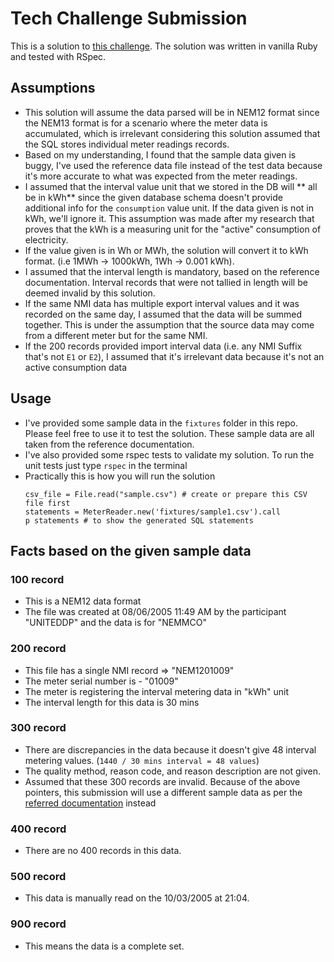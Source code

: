 # Tech Challenge Submission

This is a solution to [this challenge](https://docs.google.com/document/d/1eb8bW6h3ihlm_tngrZybCcdhDoH5z5wmMHoGtndDR3w/edit?usp=sharing). The solution was written in vanilla Ruby and tested with RSpec.

## Assumptions

- This solution will assume the data parsed will be in NEM12 format since the NEM13 format is for a scenario where the meter data is accumulated, which is irrelevant considering this solution assumed that the SQL stores individual meter readings records.
- Based on my understanding, I found that the sample data given is buggy, I've used the reference data file instead of the test data because it's more accurate to what was expected from the meter readings.
- I assumed that the interval value unit that we stored in the DB will ** all be in kWh** since the given database schema doesn't provide additional info for the `consumption` value unit. If the data given is not in kWh, we'll ignore it. This assumption was made after my research that proves that the kWh is a measuring unit for the "active" consumption of electricity.
- If the value given is in Wh or MWh, the solution will convert it to kWh format. (i.e 1MWh -> 1000kWh, 1Wh -> 0.001 kWh).
- I assumed that the interval length is mandatory, based on the reference documentation. Interval records that were not tallied in length will be deemed invalid by this solution.
- If the same NMI data has multiple export interval values and it was recorded on the same day, I assumed that the data will be summed together. This is under the assumption that the source data may come from a different meter but for the same NMI.
- If the 200 records provided import interval data (i.e. any NMI Suffix that's not `E1` or `E2`), I assumed that it's irrelevant data because it's not an active consumption data

## Usage

- I've provided some sample data in the `fixtures` folder in this repo. Please feel free to use it to test the solution. These sample data are all taken from the reference documentation.
- I've also provided some rspec tests to validate my solution. To run the unit tests just type `rspec` in the terminal
- Practically this is how you will run the solution
  ```
  csv_file = File.read("sample.csv") # create or prepare this CSV file first
  statements = MeterReader.new('fixtures/sample1.csv').call
  p statements # to show the generated SQL statements
  ```

## Facts based on the given sample data

### 100 record

- This is a NEM12 data format
- The file was created at 08/06/2005 11:49 AM by the participant "UNITEDDP" and the data is for "NEMMCO"

### 200 record

- This file has a single NMI record => "NEM1201009"
- The meter serial number is - "01009"
- The meter is registering the interval metering data in "kWh" unit
- The interval length for this data is 30 mins

### 300 record

- There are discrepancies in the data because it doesn't give 48 interval metering values. (`1440 / 30 mins interval = 48 values`)
- The quality method, reason code, and reason description are not given.
- Assumed that these 300 records are invalid. Because of the above pointers, this submission will use a different sample data as per the [referred documentation](https://aemo.com.au/-/media/files/electricity/nem/retail_and_metering/market_settlement_and_transfer_solutions/2022/mdff-specification-nem12-nem13-v25.pdf?la=en) instead

### 400 record

- There are no 400 records in this data.

### 500 record

- This data is manually read on the 10/03/2005 at 21:04.

### 900 record

- This means the data is a complete set.
